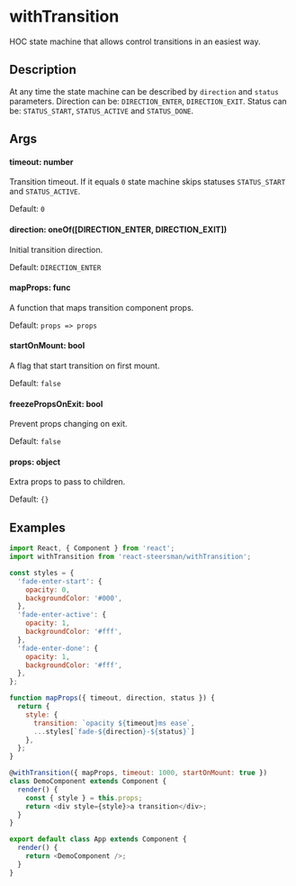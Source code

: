 # withTransition

HOC state machine that allows control transitions in an easiest way.

## Description

At any time the state machine can be described by `direction` and `status` parameters.
Direction can be: `DIRECTION_ENTER`, `DIRECTION_EXIT`.
Status can be: `STATUS_START`, `STATUS_ACTIVE` and `STATUS_DONE`.

## Args

#### timeout: number

Transition timeout. 
If it equals `0` state machine skips statuses `STATUS_START` and `STATUS_ACTIVE`. 

Default: `0`

#### direction: oneOf([DIRECTION_ENTER, DIRECTION_EXIT])

Initial transition direction. 

Default: `DIRECTION_ENTER`

#### mapProps: func

A function that maps transition component props.

Default: `props => props`

#### startOnMount: bool

A flag that start transition on first mount.

Default: `false`

#### freezePropsOnExit: bool

Prevent props changing on exit.

Default: `false`

#### props: object

Extra props to pass to children.

Default: `{}`


## Examples


```javascript
import React, { Component } from 'react';
import withTransition from 'react-steersman/withTransition';

const styles = {
  'fade-enter-start': {
    opacity: 0,
    backgroundColor: '#000',
  },
  'fade-enter-active': {
    opacity: 1,
    backgroundColor: '#fff',
  },
  'fade-enter-done': {
    opacity: 1,
    backgroundColor: '#fff',
  },
};

function mapProps({ timeout, direction, status }) {
  return {
    style: {
      transition: `opacity ${timeout}ms ease`,
      ...styles[`fade-${direction}-${status}`]
    },
  };
}

@withTransition({ mapProps, timeout: 1000, startOnMount: true })
class DemoComponent extends Component {
  render() {
    const { style } = this.props;
    return <div style={style}>a transition</div>;
  }
}

export default class App extends Component {
  render() {
    return <DemoComponent />;
  }
}
```
